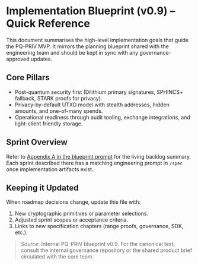 # Implementation Blueprint (v0.9) – Quick Reference

This document summarises the high-level implementation goals that guide the PQ-PRIV MVP. It mirrors the planning
blueprint shared with the engineering team and should be kept in sync with any governance-approved updates.

## Core Pillars
- Post-quantum security first (Dilithium primary signatures, SPHINCS+ fallback, STARK proofs for privacy).
- Privacy-by-default UTXO model with stealth addresses, hidden amounts, and one-of-many spends.
- Operational readiness through audit tooling, exchange integrations, and light-client friendly storage.

## Sprint Overview
Refer to [Appendix A in the blueprint prompt](../README.md) for the living backlog summary. Each sprint described
there has a matching engineering prompt in `/spec` once implementation artifacts exist.

## Keeping it Updated
When roadmap decisions change, update this file with:
1. New cryptographic primitives or parameter selections.
2. Adjusted sprint scopes or acceptance criteria.
3. Links to new specification chapters (range proofs, governance, SDK, etc.).

> _Source_: Internal PQ-PRIV blueprint v0.9. For the canonical text, consult the internal governance repository or the
shared product brief circulated with the core team.
